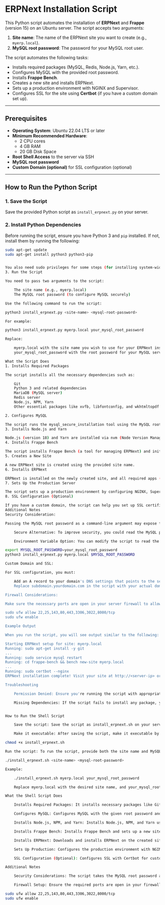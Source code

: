 # ERPNext Installation Script

This Python script automates the installation of **ERPNext** and **Frappe** (version 15) on an Ubuntu server. The script accepts two arguments:
1. **Site name**: The name of the ERPNext site you want to create (e.g., `myerp.local`).
2. **MySQL root password**: The password for your MySQL root user.

The script automates the following tasks:
- Installs required packages (MySQL, Redis, Node.js, Yarn, etc.).
- Configures MySQL with the provided root password.
- Installs **Frappe Bench**.
- Creates a new site and installs ERPNext.
- Sets up a production environment with NGINX and Supervisor.
- Configures SSL for the site using **Certbot** (if you have a custom domain set up).

---

## Prerequisites

- **Operating System**: Ubuntu 22.04 LTS or later
- **Minimum Recommended Hardware**:
  - 2 CPU cores
  - 4 GB RAM
  - 20 GB Disk Space
- **Root Shell Access** to the server via SSH
- **MySQL root password**
- **Custom Domain (optional)** for SSL configuration (optional)

---

## How to Run the Python Script

### 1. Save the Script

Save the provided Python script as `install_erpnext.py` on your server.

### 2. Install Python Dependencies

Before running the script, ensure you have Python 3 and `pip` installed. If not, install them by running the following:

```bash
sudo apt-get update
sudo apt-get install python3 python3-pip


You also need sudo privileges for some steps (for installing system-wide packages).
3. Run the Script

You need to pass two arguments to the script:

    The site name (e.g., myerp.local)
    The MySQL root password (to configure MySQL securely)

Use the following command to run the script:

python3 install_erpnext.py <site-name> <mysql-root-password>

For example:

python3 install_erpnext.py myerp.local your_mysql_root_password

Replace:

    myerp.local with the site name you wish to use for your ERPNext instance.
    your_mysql_root_password with the root password for your MySQL server.

What the Script Does
1. Installs Required Packages

The script installs all the necessary dependencies such as:

    Git
    Python 3 and related dependencies
    MariaDB (MySQL server)
    Redis server
    Node.js, NPM, Yarn
    Other essential packages like xvfb, libfontconfig, and wkhtmltopdf for PDF generation.

2. Configures MySQL

The script runs the mysql_secure_installation tool using the MySQL root password passed as an argument and updates the MySQL configuration file to support utf8mb4 character set.
3. Installs Node.js and Yarn

Node.js (version 18) and Yarn are installed via nvm (Node Version Manager).
4. Installs Frappe Bench

The script installs Frappe Bench (a tool for managing ERPNext) and initializes a new bench with Frappe v15.
5. Creates a New Site

A new ERPNext site is created using the provided site name.
6. Installs ERPNext

ERPNext is installed on the newly created site, and all required apps (e.g., payments, HRMS) are also installed.
7. Sets Up the Production Server

The script sets up a production environment by configuring NGINX, Supervisor, and enabling the scheduler for ERPNext. It also disables maintenance mode to make the site live.
8. SSL Configuration (Optional)

If you have a custom domain, the script can help you set up SSL certificates using Certbot and configure NGINX to serve the site over HTTPS.
Additional Notes
Security Consideration:

Passing the MySQL root password as a command-line argument may expose the password in the shell’s history or process list (especially if you use tools like ps).

    Secure Alternative: To improve security, you could read the MySQL password from an environment variable instead of passing it as a command-line argument.

    Environment Variable Option: You can modify the script to read the MySQL root password from an environment variable like this:

export MYSQL_ROOT_PASSWORD=your_mysql_root_password
python3 install_erpnext.py myerp.local $MYSQL_ROOT_PASSWORD

Custom Domain and SSL:

For SSL configuration, you must:

    Add an A record to your domain's DNS settings that points to the server IP address.
    Replace subdomain.yourdomain.com in the script with your actual domain/subdomain.

Firewall Considerations:

Make sure the necessary ports are open in your server firewall to allow access to ERPNext:

sudo ufw allow 22,25,143,80,443,3306,3022,8000/tcp
sudo ufw enable

Example Output

When you run the script, you will see output similar to the following:

Starting ERPNext setup for site: myerp.local
Running: sudo apt-get install -y git
...
Running: sudo service mysql restart
Running: cd frappe-bench && bench new-site myerp.local
...
Running: sudo certbot --nginx
ERPNext installation complete! Visit your site at http://<server-ip> or https://<subdomain>

Troubleshooting

    Permission Denied: Ensure you're running the script with appropriate permissions (sudo) for commands that require elevated privileges.

    Missing Dependencies: If the script fails to install any package, you may need to manually install them or check your internet connection.


How to Run the Shell Script

    Save the script: Save the script as install_erpnext.sh on your server.

    Make it executable: After saving the script, make it executable by running the following command:

chmod +x install_erpnext.sh

Run the script: To run the script, provide both the site name and MySQL root password as arguments:

./install_erpnext.sh <site-name> <mysql-root-password>

Example:

    ./install_erpnext.sh myerp.local your_mysql_root_password

    Replace myerp.local with the desired site name, and your_mysql_root_password with your MySQL root password.

What the Shell Script Does

    Installs Required Packages: It installs necessary packages like Git, Python, MariaDB, Redis, Node.js, Yarn, and other dependencies.

    Configures MySQL: Configures MySQL with the given root password and sets up the character set for UTF-8 support.

    Installs Node.js, NPM, and Yarn: Installs Node.js, NPM, and Yarn using nvm.

    Installs Frappe Bench: Installs Frappe Bench and sets up a new site.

    Installs ERPNext: Downloads and installs ERPNext on the created site.

    Sets Up Production: Configures the production environment with NGINX and Supervisor.

    SSL Configuration (Optional): Configures SSL with Certbot for custom domain names.

Additional Notes

    Security Considerations: The script takes the MySQL root password as an argument. Consider using environment variables to avoid passing sensitive information in the command line.

    Firewall Setup: Ensure the required ports are open in your firewall, including 80, 443 (for web access), and others as necessary.

sudo ufw allow 22,25,143,80,443,3306,3022,8000/tcp
sudo ufw enable



